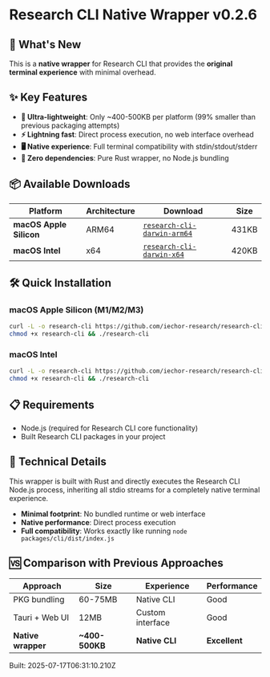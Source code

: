 # Research CLI Native Wrapper v0.2.6

## 🎯 What's New

This is a **native wrapper** for Research CLI that provides the **original terminal experience** with minimal overhead.

## ✨ Key Features

- **🚀 Ultra-lightweight**: Only ~400-500KB per platform (99% smaller than previous packaging attempts)
- **⚡ Lightning fast**: Direct process execution, no web interface overhead
- **🖥️ Native experience**: Full terminal compatibility with stdin/stdout/stderr
- **🔧 Zero dependencies**: Pure Rust wrapper, no Node.js bundling

## 📦 Available Downloads

| Platform                | Architecture | Download                                                                                                                                 | Size  |
| ----------------------- | ------------ | ---------------------------------------------------------------------------------------------------------------------------------------- | ----- |
| **macOS Apple Silicon** | ARM64        | [`research-cli-darwin-arm64`](https://github.com/iechor-research/research-cli/releases/download/v0.2.6-native/research-cli-darwin-arm64) | 431KB |
| **macOS Intel**         | x64          | [`research-cli-darwin-x64`](https://github.com/iechor-research/research-cli/releases/download/v0.2.6-native/research-cli-darwin-x64)     | 420KB |

## 🛠️ Quick Installation

### macOS Apple Silicon (M1/M2/M3)

```bash
curl -L -o research-cli https://github.com/iechor-research/research-cli/releases/download/v0.2.6-native/research-cli-darwin-arm64
chmod +x research-cli && ./research-cli
```

### macOS Intel

```bash
curl -L -o research-cli https://github.com/iechor-research/research-cli/releases/download/v0.2.6-native/research-cli-darwin-x64
chmod +x research-cli && ./research-cli
```

## 📋 Requirements

- Node.js (required for Research CLI core functionality)
- Built Research CLI packages in your project

## 🔧 Technical Details

This wrapper is built with Rust and directly executes the Research CLI Node.js process, inheriting all stdio streams for a completely native terminal experience.

- **Minimal footprint**: No bundled runtime or web interface
- **Native performance**: Direct process execution
- **Full compatibility**: Works exactly like running `node packages/cli/dist/index.js`

## 🆚 Comparison with Previous Approaches

| Approach           | Size           | Experience       | Performance   |
| ------------------ | -------------- | ---------------- | ------------- |
| PKG bundling       | 60-75MB        | Native CLI       | Good          |
| Tauri + Web UI     | 12MB           | Custom interface | Good          |
| **Native wrapper** | **~400-500KB** | **Native CLI**   | **Excellent** |

Built: 2025-07-17T06:31:10.210Z
